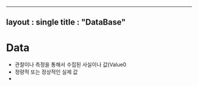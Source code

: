 ----
layout : single
title : "DataBase"
----

# Data
- 관찰이나 측정을 통해서 수집된 사실이나 값(Value0
- 정량적 또는 정상적인 실제 값
- 
